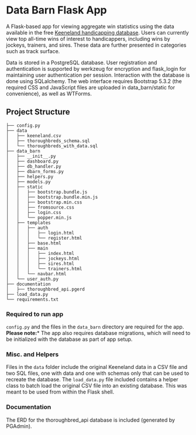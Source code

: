 # Data Barn Flask App

A Flask-based app for viewing aggregate win statistics using the data available in the free [Keeneland handicapping database](http://apps.keeneland.com/awstats/Default.asp, 'Keeneland handicapping database').  Users can currently view top all-time wins of interest to handicappers, including wins by jockeys, trainers, and sires.  These data are further presented in categories such as track surface.

Data is stored in a PostgreSQL database.  User registration and authentication is supported by werkzeug for encryption and flask_login for maintaining user authentication per session.  Interaction with the database is done using SQLalchemy.  The web interface requires Bootstrap 5.3.2 (the required CSS and JavaScript files are uploaded in data_barn/static for convenience), as well as WTForms.

## Project Structure

```
├── config.py
├── data
│   ├── keeneland.csv
│   ├── thoroughbreds_schema.sql
│   └── thoroughbreds_with_data.sql
├── data_barn
│   ├── __init__.py
│   ├── dashboard.py
│   ├── db_handler.py
│   ├── dbarn_forms.py
│   ├── helpers.py
│   ├── models.py
│   ├── static
│   │   ├── bootstrap.bundle.js
│   │   ├── bootstrap.bundle.min.js
│   │   ├── bootstrap.min.css
│   │   ├── fromsource.css
│   │   ├── login.css
│   │   └── popper.min.js
│   ├── templates
│   │   ├── auth
│   │   │   ├── login.html
│   │   │   └── register.html
│   │   ├── base.html
│   │   ├── main
│   │   │   ├── index.html
│   │   │   ├── jockeys.html
│   │   │   ├── sires.html
│   │   │   └── trainers.html
│   │   └── navbar.html
│   └── user_auth.py
├── documentation
│   ├── thoroughbred_api.pgerd
├── load_data.py
└── requirements.txt
```
### Required to run app
`config.py` and the files in the `data_barn` directory are required for the app.  **Please note:*** The app also requires database migrations, which will need to be initialized with the database as part of app setup.

### Misc. and Helpers
Files in the `data` folder include the original Keeneland data in a CSV file and two SQL files, one with data and one with schemas only that can be used to recreate the database.  The `load_data.py` file included contains a helper class to batch load the original CSV file into an existing database.  This was meant to be used from within the Flask shell.

### Documentation
The ERD for the thoroughbred_api database is included (generated by PGAdmin).



